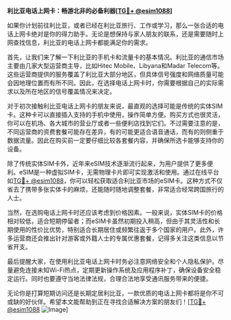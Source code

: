 **利比亚电话上网卡：畅游北非的必备利器[[TG💪+ @esim1088](https://t.me/s/esim1088)]**

如果你计划前往利比亚，或者已经在利比亚旅行、工作或学习，那么一张合适的电话上网卡绝对是你的得力助手。无论是想保持与家人朋友的联系，还是需要随时上网查找信息，利比亚的电话上网卡都能满足你的需求。

首先，让我们来了解一下利比亚的手机卡和流量卡的基本情况。利比亚的通信市场主要由几家大型运营商主导，比如Hitec Mobile、Libyana和Madar Telecom等。这些运营商提供的服务覆盖了利比亚大部分地区，但具体信号强度和网络质量可能会因地理位置而有所不同。因此，在选择电话上网卡时，你需要根据自己的实际需求以及所在地区的信号覆盖情况来决定。

对于初次接触利比亚电话上网卡的朋友来说，最直观的选择可能是传统的实体SIM卡。这种卡可以直接插入支持的手机中使用，操作简单方便。购买方式也很灵活，你可以在机场、各大城市的营业厅或者一些便利店找到它们。不过需要注意的是，不同运营商的资费套餐可能存在差异，有的可能更适合语音通话，而有的则侧重于数据流量。因此在购买前一定要仔细比较各套餐内容，并确保所选卡能够支持你的设备。

除了传统实体SIM卡外，近年来eSIM技术逐渐流行起来，为用户提供了更多便利。eSIM是一种虚拟SIM卡，无需物理卡片即可实现激活和使用。通过在线平台如[TG💪+ @esim1088](https://t.me/s/esim1088)，你可以轻松获取适合利比亚市场的eSIM卡。这种方式不仅省去了携带多张实体卡的麻烦，还能随时随地调整套餐，非常适合经常跨国旅行的人士。

当然，在选购电话上网卡时还应该考虑到价格因素。一般来说，实体SIM卡的价格相对较低，适合短期停留者；而eSIM卡虽然初期投入稍高，但由于其灵活性和长期使用的性价比优势，特别适合长期居住或频繁往返于多个国家的用户。此外，许多运营商还会推出针对游客或外籍人士的专属优惠套餐，记得多关注这类信息以节省开支。

最后提醒大家，在使用利比亚电话上网卡时务必注意网络安全和个人隐私保护。尽量避免连接未知Wi-Fi热点，定期更新操作系统及应用程序补丁，确保设备安全稳定运行。同时也要遵守当地法律法规，合理合法地享受通讯服务带来的便捷。

无论你是打算短期访问还是长期定居利比亚，一款优质的电话上网卡都将是你不可或缺的好伙伴。希望本文能帮助到正在寻找合适解决方案的朋友们！[[TG💪+ @esim1088](https://t.me/s/esim1088) ![Image](https://i.postimg.cc/4NQfJmqS/Snipaste-2025-05-13-00-14-12.png)]